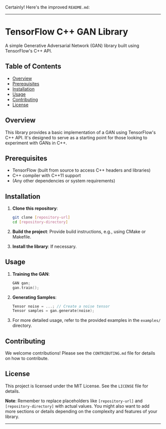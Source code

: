 Certainly! Here's the improved `README.md`:

---

# TensorFlow C++ GAN Library

A simple Generative Adversarial Network (GAN) library built using TensorFlow's C++ API.

## Table of Contents

- [Overview](#overview)
- [Prerequisites](#prerequisites)
- [Installation](#installation)
- [Usage](#usage)
- [Contributing](#contributing)
- [License](#license)

## Overview

This library provides a basic implementation of a GAN using TensorFlow's C++ API. It's designed to serve as a starting point for those looking to experiment with GANs in C++.

## Prerequisites

- TensorFlow (built from source to access C++ headers and libraries)
- C++ compiler with C++11 support
- (Any other dependencies or system requirements)

## Installation

1. **Clone this repository**:
   ```bash
   git clone [repository-url]
   cd [repository-directory]
   ```

2. **Build the project**: Provide build instructions, e.g., using CMake or Makefile.

3. **Install the library**: If necessary.

## Usage

1. **Training the GAN**:
   ```cpp
   GAN gan;
   gan.train();
   ```

2. **Generating Samples**:
   ```cpp
   Tensor noise = ...; // Create a noise tensor
   Tensor samples = gan.generate(noise);
   ```

3. For more detailed usage, refer to the provided examples in the `examples/` directory.

## Contributing

We welcome contributions! Please see the `CONTRIBUTING.md` file for details on how to contribute.

## License

This project is licensed under the MIT License. See the `LICENSE` file for details.

**Note**: Remember to replace placeholders like `[repository-url]` and `[repository-directory]` with actual values. You might also want to add more sections or details depending on the complexity and features of your library.

---
